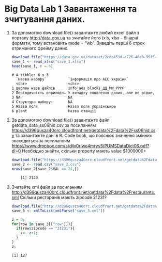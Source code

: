# Big Data Lab 1 Завантаження та зчитування даних.
1. За допомогою download.file() завантажте любий excel файл з порталу
http://data.gov.ua та зчитайте його (xls, xlsx – бінарні формати, тому
встановить mode = “wb”. Виведіть перші 6 строк отриманого фрейму
даних.
    ```R
    download.file("https://data.gov.ua/dataset/2cde453d-a726-40e8-95f5-03eb05d4bfcc/resource/5b7b80af-7b7f-401f-8ea7-ad73c11596bd/download/pasport_naboru_danyh.xlsx","save_1.xlsx", "auto", TRUE,"wb")
    save_1 <- read_xlsx("save_1.xlsx")
    head(save_1, n = 6)
    ```
    
    ```cmd
    # A tibble: 6 x 3
      `Назва набору`          `Інформація про АЕС України`                                                          ...3 
      <chr>                   <chr>                                                                                 <chr>
    1 Шаблон назв файлів      info_aes_blocks_ДД_ММ_РРРР                                                            NA   
    2 Періодичність оприлюдн… У випадку оновлення даних, але не рідше, ніж 1 раз на квартал до 25 числа місяця, на… NA   
    3 NA                      NA                                                                                    NA   
    4 Структура набору:       NA                                                                                    NA   
    5 Назва поля              Назва поля українською                                                                Опис 
    6 plant                   Назва станції                                                                         Текст
    ```
2. За допомогою download.file() завантажте файл getdata_data_ss06hid.csv за
посиланням
https://d396qusza40orc.cloudfront.net/getdata%2Fdata%2Fss06hid.csv та
завантажте дані в R. Code book, що пояснює значення змінних
знаходиться за посиланням
https://www.dropbox.com/s/dijv0rlwo4mryv5/PUMSDataDict06.pdf?dl=0
Необхідно знайти, скільки property мають value $1000000+
    ```R
    download.file("https://d396qusza40orc.cloudfront.net/getdata%2Fdata%2Fss06hid.csv","save_2.csv", "auto", TRUE,"wb")
    save_2 <- read.csv("save_2.csv")
    nrow(save_2[save_2$VAL == 24,])
    ```
    
    ```cmd
        [1] 2129
    ```
3. Зчитайте xml файл за посиланням
http://d396qusza40orc.cloudfront.net/getdata%2Fdata%2Frestaurants.xml
Скільки ресторанів мають zipcode 21231?
    ```R
    download.file("http://d396qusza40orc.cloudfront.net/getdata%2Fdata%2Frestaurants.xml","save_3.xml", "auto", TRUE,"wb")
    save_3 <- xmlToList(xmlParse("save_3.xml"))
    
    z = 0;
    for(row in save_3[["row"]]){
      if(row$zipcode == "21231"){
        z<- z+1;
      }
    }
    z;
    ```
    
    ```cmd
    [1] 127
    ```